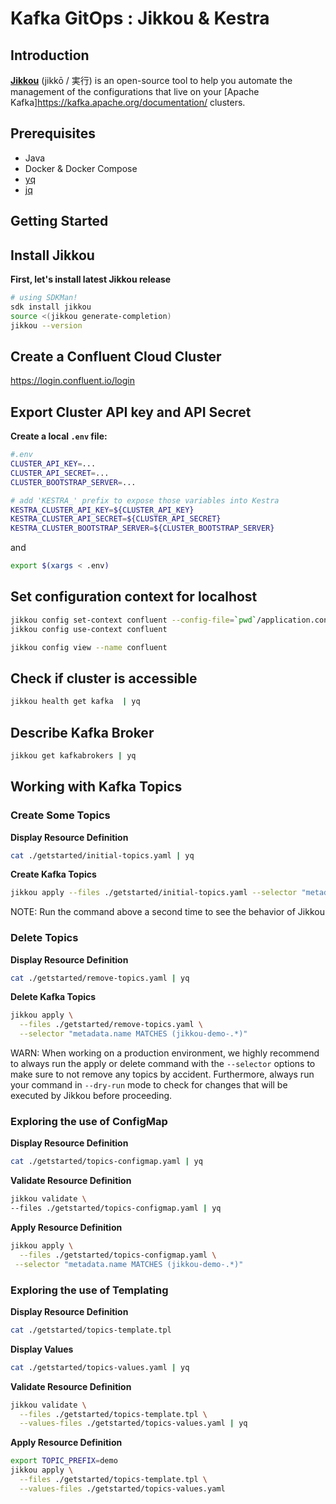 # Kafka GitOps : Jikkou & Kestra

## Introduction

**[Jikkou](https://github.com/streamthoughts/jikkou)** (jikkō / 実行) is an open-source tool to help you automate the
management of the configurations that live on your [Apache Kafka]https://kafka.apache.org/documentation/ clusters.

## Prerequisites

* Java
* Docker & Docker Compose
* [yq](https://github.com/mikefarah/yq)
* [jq](https://stedolan.github.io/jq/)

## Getting Started

## Install Jikkou

**First, let's install latest Jikkou release**

```bash
# using SDKMan!
sdk install jikkou
source <(jikkou generate-completion)
jikkou --version
```

## Create a Confluent Cloud Cluster

https://login.confluent.io/login

## Export Cluster API key and API Secret

**Create a local `.env` file:**

```bash
#.env
CLUSTER_API_KEY=...
CLUSTER_API_SECRET=...
CLUSTER_BOOTSTRAP_SERVER=...

# add 'KESTRA_' prefix to expose those variables into Kestra
KESTRA_CLUSTER_API_KEY=${CLUSTER_API_KEY}
KESTRA_CLUSTER_API_SECRET=${CLUSTER_API_SECRET}
KESTRA_CLUSTER_BOOTSTRAP_SERVER=${CLUSTER_BOOTSTRAP_SERVER}
```

and

```bash
export $(xargs < .env) 
```

## Set configuration context for localhost

```bash
jikkou config set-context confluent --config-file=`pwd`/application.conf
jikkou config use-context confluent
```

```bash
jikkou config view --name confluent
```

## Check if cluster is accessible

```bash
jikkou health get kafka  | yq
```

## Describe Kafka Broker

```bash
jikkou get kafkabrokers | yq
```

## Working with Kafka Topics 

### Create Some Topics

**Display Resource Definition**

```bash
cat ./getstarted/initial-topics.yaml | yq
```

**Create Kafka Topics**

```bash
jikkou apply --files ./getstarted/initial-topics.yaml --selector "metadata.name MATCHES (jikkou-demo-.*)"
```

NOTE: Run the command above a second time to see the behavior of Jikkou

### Delete Topics

**Display Resource Definition**

```bash
cat ./getstarted/remove-topics.yaml | yq
```

**Delete Kafka Topics**

```bash
jikkou apply \
  --files ./getstarted/remove-topics.yaml \
  --selector "metadata.name MATCHES (jikkou-demo-.*)"
```

WARN: When working on a production environment, we highly recommend to always run the apply or delete command with the `--selector` options to make sure to not remove any topics by accident. Furthermore, always run your command in `--dry-run` mode to check for changes that will be executed by Jikkou before proceeding.

### Exploring the use of ConfigMap

**Display Resource Definition**

```bash
cat ./getstarted/topics-configmap.yaml | yq
```

**Validate Resource Definition**

```bash
jikkou validate \
--files ./getstarted/topics-configmap.yaml | yq
```

**Apply Resource Definition**
```bash
jikkou apply \
  --files ./getstarted/topics-configmap.yaml \
 --selector "metadata.name MATCHES (jikkou-demo-.*)"
```

### Exploring the use of Templating

**Display Resource Definition**
```bash
cat ./getstarted/topics-template.tpl
```

**Display Values**
```bash
cat ./getstarted/topics-values.yaml | yq
```

**Validate Resource Definition**
```bash
jikkou validate \
  --files ./getstarted/topics-template.tpl \
  --values-files ./getstarted/topics-values.yaml | yq
```

**Apply Resource Definition**

```bash
export TOPIC_PREFIX=demo 
jikkou apply \
  --files ./getstarted/topics-template.tpl \
  --values-files ./getstarted/topics-values.yaml
```
